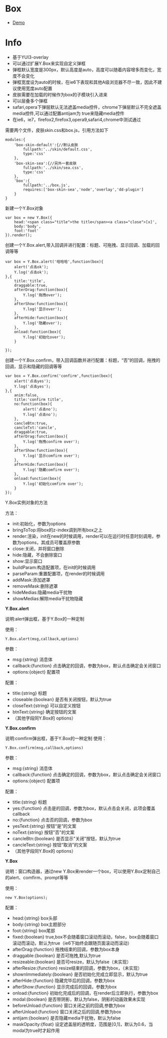 # Box

- [Demo](http://taobao-wd.github.com/box/demo/demo-box.html)

# Info


-	基于YUI3-overlay
-	可以通过扩展Y.Box来实现自定义弹框
-	弹框默认宽度是300px，默认高度是auto，高度可以随着内容增多而变化，宽度不会变化
-	弹框宽度设为auto的时候，在ie6下表现和其他A级浏览器不尽一致，因此不建议使用宽度auto配置
-	皮肤需要在加载的时候作为box的子模块引入进来
-	可以层叠多个弹框
-	safari,opera下弹层默认无法遮盖media控件，chrome下弹层默认不完全遮盖media控件,可以通过配置antijam为 true来隐藏media控件
-	在ie6，ie7，firefox2,firefox3,opera9,safari4,chrome中测试通过


需要两个文件，皮肤skin.css和box.js，引用方法如下

	modules:{
		'box-skin-default':{//默认皮肤
			fullpath:'../skin/default.css',
			type:'css'
		},
		'box-skin-sea':{//另外一套皮肤
			fullpath:'../skin/sea.css',
			type:'css'
		},
		'box':{
			fullpath:'../box.js',
			requires:['box-skin-sea','node','overlay','dd-plugin']
		}
	}


新建一个Y.Box对象

	var box = new Y.Box({
		head:'<span class="title">the title</span><a class="close">[x]',
		body:'body',
		foot:'foot'
	}).render();
	
创建一个Y.Box.alert,带入回调并进行配置：标题、可拖拽、显示回调、加载的回调等等

	var box = Y.Box.alert('哈哈哈',function(box){
		alert('点击ok');
		Y.log('点击ok');
	},{
		title:'title',
		draggable:true,
		afterDrag:function(box){
			Y.log('拖拽over');
		},
		afterShow:function(box){
			Y.log('显示over');
		},
		afterHide:function(box){
			Y.log('隐藏over');
		},
		onload:function(box){
			Y.log('初始化over');
		}
		
	});
	
创建一个Y.Box.confirm，带入回调函数并进行配置：标题，“否”的回调，拖拽的回调，显示和隐藏的回调等等

	var box = Y.Box.confirm('confirm',function(box){
		alert('点击yes');
		Y.log('点击yes');
	},{
		anim:false,
		title:'confirm title',
		no:function(box){
			alert('点击no');
			Y.log('点击no');	
		},
		cancleBtn:true,
		cancleTxt:'cancle',
		draggable:true,
		afterDrag:function(box){
			Y.log('拖拽confirm over');
		},
		afterShow:function(box){
			Y.log('显示comfirm over');
		},
		afterHide:function(box){
			Y.log('隐藏comfirm over');
		},
		onload:function(box){
			Y.log('初始化comfirm over');
		}
	});
	

Y.Box实例对象的方法
	
方法：
			
-	init:初始化，参数为options
-	bringToTop:将box的z-index调到所有box之上
-	render:渲染，init在new的时候调用，render可以在运行时任意时刻调用，参数为options，其成员可覆盖原参数
-	close:关闭，并将窗口删除
-	hide:隐藏，不会删除窗口
-	show:显示窗口
-	buildParam:构造配置项，在init的时候调用
-	parseParam:重置配置项，在render的时候调用
-	addMask:添加遮罩
-	removeMask:删除遮罩
-	hideMedias:隐藏media干扰物
-	showMedias:解除media干扰物隐藏

**Y.Box.alert**
		
说明:alert弹出框，基于Y.Box的一种定制

使用：	

	Y.Box.alert(msg,callback,options)

参数：		
			
- msg:{string} 消息体
- callback:{function} 点击确定的回调，参数为box，默认点击确定会关闭窗口
- options:{object} 配置项
			
配置：		

-	title:{string} 标题
-	closeable:{boolean} 是否有关闭按钮，默认为true
-	closeText:{string} 可以自定义按钮
-	btnText:{string} 确定按钮的文案
-	（其他字段同Y.Box的 options）
		
**Y.Box.confirm**
	
说明:comfirm弹出框，基于Y.Box的一种定制
使用：	

	Y.Box.confirm(msg,callback,options)

参数：		

- msg:{string} 消息体
- callback:{function} 点击确定的回调，参数为box，默认点击确定会关闭窗口
- options:{object} 配置项
			
配置：		
			
-	title:{string} 标题
-	yes:{function} 点击是的回调，参数为box，默认点击会关闭，此项会覆盖callback
-	no:{function} 点击否的回调，参数为box
-	yesText:{string} 按钮“是”的文案
-	noText:{string} 按钮"否"的文案
-	cancleBtn:{boolean} 是否显示"关闭"按钮，默认为true
-	cancleText:{string} 按钮“取消”的文案
-	（其他字段同Y.Box的 options）

**Y.Box**
	
说明：窗口构造器，通过new Y.Box来render一个box，可以使用Y.Box定制自己的alert、comfirm、prompt等等

使用：	

	new Y.Box(options);

配置：		

-	head:{string} box头部
-	body:{string} box主题部分
-	foot:{string} box尾部
-	fixed:{boolean} true,box不会随着窗口滚动而滚动，false，box会随着窗口滚动而滚动，默认为true（ie6下始终会跟随页面滚动而滚动）
-	afterDrag:{function} 拖拽结束的回调，参数为box本身
-	draggable:{boolean} 是否可拖拽,默认为true
-	resizeable:{boolean} 是否可resize，默认为false（未实现）
-	afterResize:{function} resize结束的回调，参数为box，（未实现）
-	shownImmediately:{boolean} 是否初始化完成立即显示，默认为true	  
-	afterHide:{function} 隐藏完毕后的回调，参数为box
-	afterShow:{function} 显示完成后的回调，参数为box
-	onload:{function} 初始化完成后的回调，在render后立即执行，参数为box
-	modal:{boolean} 是否带阴影，默认为false，阴影的动画效果未实现
-	beforeUnload:{function} 窗口关闭之前的回调,参数为box
-	afterUnload:{function} 窗口关闭之后的回调,参数为box		
-	antijam:{boolean} 是否隐藏media干扰物，默认为false
-	maskOpacity:{float} 设定遮盖层的透明度，范围是[0,1]，默认为0.6，当modal为true时才起作用

